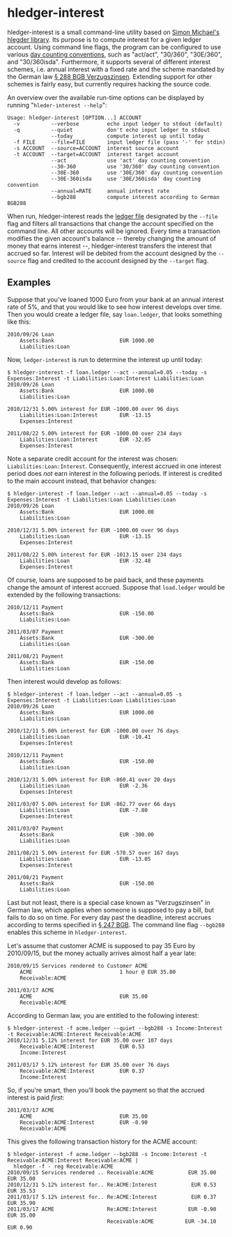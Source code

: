 hledger-interest
================

hledger-interest is a small command-line utility based on [Simon
Michael's hlegder library](http://hledger.org/). Its purpose is to
compute interest for a given ledger account. Using command line flags,
the program can be configured to use various [day counting
conventions](http://en.wikipedia.org/wiki/Day_count_convention), such as
"act/act", "30/360", "30E/360", and "30/360isda". Furthermore, it
supports several of different interest schemes, i.e. annual interest
with a fixed rate and the scheme mandated by the German law [§ 288 BGB
Verzugszinsen](http://de.wikipedia.org/wiki/Verzugszinssatz). Extending
support for other schemes is fairly easy, but currently requires hacking
the source code.

An overview over the available run-time options can be displayed by
running "`hleder-interest --help`":

    Usage: hledger-interest [OPTION...] ACCOUNT
      -v          --verbose         echo input ledger to stdout (default)
      -q          --quiet           don't echo input ledger to stdout
                  --today           compute interest up until today
      -f FILE     --file=FILE       input ledger file (pass '-' for stdin)
      -s ACCOUNT  --source=ACCOUNT  interest source account
      -t ACCOUNT  --target=ACCOUNT  interest target account
                  --act             use 'act' day counting convention
                  --30-360          use '30/360' day counting convention
                  --30E-360         use '30E/360' day counting convention
                  --30E-360isda     use '30E/360isda' day counting convention
                  --annual=RATE     annual interest rate
                  --bgb288          compute interest according to German BGB288

When run, hledger-interest reads the [ledger
file](http://hledger.org/MANUAL.html#file-format) designated by the
`--file` flag and filters all transactions that change the account
specified on the command line. All other accounts will be ignored. Every
time a transaction modifies the given account's balance -- thereby
changing the amount of money that earns interest --, hledger-interest
transfers the interest that accrued so far. Interest will be debited
from the account designed by the `--source` flag and credited to the
account designed by the `--target` flag.

## Examples

Suppose that you've loaned 1000 Euro from your bank at an annual
interest rate of 5%, and that you would like to see how interest
develops over time. Then you would create a ledger file, say
`loan.ledger`, that looks something like this:

    2010/09/26 Loan
        Assets:Bank                     EUR 1000.00
        Liabilities:Loan

Now, `ledger-interest` is run to determine the interest up until today:

    $ hledger-interest -f loan.ledger --act --annual=0.05 --today -s Expenses:Interest -t Liabilities:Loan:Interest Liabilities:Loan
    2010/09/26 Loan
        Assets:Bank                     EUR 1000.00
        Liabilities:Loan

    2010/12/31 5.00% interest for EUR -1000.00 over 96 days
        Liabilities:Loan:Interest       EUR -13.15
        Expenses:Interest

    2011/08/22 5.00% interest for EUR -1000.00 over 234 days
        Liabilities:Loan:Interest       EUR -32.05
        Expenses:Interest

Note a separate credit account for the interest was chosen:
`Liabilities:Loan:Interest`. Consequently, interest accrued in one
interest period does *not* earn interest in the following periods. If
interest is credited to the main account instead, that behavior changes:

    $ hledger-interest -f loan.ledger --act --annual=0.05 --today -s Expenses:Interest -t Liabilities:Loan Liabilities:Loan
    2010/09/26 Loan
        Assets:Bank                     EUR 1000.00
        Liabilities:Loan

    2010/12/31 5.00% interest for EUR -1000.00 over 96 days
        Liabilities:Loan                EUR -13.15
        Expenses:Interest

    2011/08/22 5.00% interest for EUR -1013.15 over 234 days
        Liabilities:Loan                EUR -32.48
        Expenses:Interest

Of course, loans are supposed to be paid back, and these payments change
the amount of interest accrued. Suppose that `load.ledger` would be
extended by the following transactions:

    2010/12/11 Payment
        Assets:Bank                     EUR -150.00
        Liabilities:Loan

    2011/03/07 Payment
        Assets:Bank                     EUR -300.00
        Liabilities:Loan

    2011/08/21 Payment
        Assets:Bank                     EUR -150.00
        Liabilities:Loan

Then interest would develop as follows:

    $ hledger-interest -f loan.ledger --act --annual=0.05 -s Expenses:Interest -t Liabilities:Loan Liabilities:Loan
    2010/09/26 Loan
        Assets:Bank                     EUR 1000.00
        Liabilities:Loan

    2010/12/11 5.00% interest for EUR -1000.00 over 76 days
        Liabilities:Loan                EUR -10.41
        Expenses:Interest

    2010/12/11 Payment
        Assets:Bank                     EUR -150.00
        Liabilities:Loan

    2010/12/31 5.00% interest for EUR -860.41 over 20 days
        Liabilities:Loan                EUR -2.36
        Expenses:Interest

    2011/03/07 5.00% interest for EUR -862.77 over 66 days
        Liabilities:Loan                EUR -7.80
        Expenses:Interest

    2011/03/07 Payment
        Assets:Bank                     EUR -300.00
        Liabilities:Loan

    2011/08/21 5.00% interest for EUR -570.57 over 167 days
        Liabilities:Loan                EUR -13.05
        Expenses:Interest

    2011/08/21 Payment
        Assets:Bank                     EUR -150.00
        Liabilities:Loan

Last but not least, there is a special case known as "Verzugszinsen" in
German law, which applies when someone is supposed to pay a bill, but
fails to do so on time. For every day past the deadline, interest
accrues according to terms specified in [§ 247
BGB](http://www.gesetze-im-internet.de/bgb/__247.html). The command line
flag `--bgb288` enables this scheme in `hledger-interest`.

Let's assume that customer ACME is supposed to pay 35 Euro by
2010/09/15, but the money actually arrives almost half a year late:

    2010/09/15 Services rendered to Customer ACME
        ACME                            1 hour @ EUR 35.00
        Receivable:ACME

    2011/03/17 ACME
        ACME                            EUR 35.00
        Receivable:ACME

According to German law, you are entitled to the following interest:

    $ hledger-interest -f acme.ledger --quiet --bgb288 -s Income:Interest -t Receivable:ACME:Interest Receivable:ACME
    2010/12/31 5.12% interest for EUR 35.00 over 107 days
        Receivable:ACME:Interest        EUR 0.53
        Income:Interest

    2011/03/17 5.12% interest for EUR 35.00 over 76 days
        Receivable:ACME:Interest        EUR 0.37
        Income:Interest

So, if you're smart, then you'll book the payment so that the accrued
interest is paid *first*:

    2011/03/17 ACME
        ACME                            EUR 35.00
        Receivable:ACME:Interest        EUR -0.90
        Receivable:ACME

This gives the following transaction history for the ACME account:

    $ hledger-interest -f acme.ledger --bgb288 -s Income:Interest -t Receivable:ACME:Interest Receivable:ACME |
      hledger -f - reg Receivable:ACME
    2010/09/15 Services rendered .. Receivable:ACME           EUR 35.00    EUR 35.00
    2010/12/31 5.12% interest for.. Re:ACME:Interest           EUR 0.53    EUR 35.53
    2011/03/17 5.12% interest for.. Re:ACME:Interest           EUR 0.37    EUR 35.90
    2011/03/17 ACME                 Re:ACME:Interest          EUR -0.90    EUR 35.00
                                    Receivable:ACME          EUR -34.10     EUR 0.90
